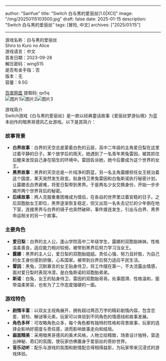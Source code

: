 
---
author: "SanYue"
title: "Switch 白与黑的爱丽丝[1.0|XCI]"
image: "/img/20250115103500.jpg"
draft: false
date: 2025-01-15
description: "Switch 白与黑的爱丽丝"
tags: [冒险, 中文]
archives: ["2025/01/15"]

---

游戏名称：白与黑的爱丽丝   
Shiro to Kuro no Alice    
游戏语言：中文  
首发日期：2023-09-28  
解压密码：wing515  
是否有金手指：否  
版本：无   
容量：9.5G

[百度网盘](https://pan.baidu.com/s/12J4NquSKnWrG96AtaO-vZQ) 提取码: qx5q  
![图片1](/img/scgx4m.jpg)![图片2](/img/scgx4o.jpg)![图片3](/img/scgx4n.jpg)  

游戏简介  
Switch游戏《白与黑的爱丽丝》是一款以经典童话故事《爱丽丝梦游仙境》为蓝本创作的暗黑哥德风乙女游戏。以下是其简介：

### 故事背景
- **白界故事**：白界的天空总是蒙着白色的云层，高中二年级的主角爱日梨在这里过着平静的日子。某个放学后的雨天，她遇到了一名青年黑兔雷因，被其抓住后醒来发现自己身在陌生的环境中。雷因告诉她，她今后要成为这个世界的女王。
- **黑界故事**：黑界的天空总是一片纯净的蔚蓝，另一名主角露娜担任女王统治着这个国度，某天突然发生政变。贴身侍卫黑兔雷因和白兔斯诺执行秘密计划，让露娜去白界避难，将爱日梨带到黑界。于是两名少女交换身份，开始一步步揭开两个世界背后的秘密。
- **后续故事**：两人克服重重困难成为情侣，在各自的世界里过着安稳的日子。之后双胞胎女王即位，黑界逐渐恢复稳定，但又出现一名失去记忆的少年倒在地下室，连接黑界与白界的镜子也突然破碎，事件接连发生，引出与白界、黑界命运相关的另一个故事。

### 主要角色
- **爱日梨**：白界的主人公，逢山学院高中二年级学生，露娜的双胞胎妹妹。性格温柔善良，适应能力相对较弱，被带到黑界后努力学习当女王。
- **露娜**：黑界的主人公，爱日梨的双胞胎姐姐。责任心强、努力且好胜，为自己的女王身份感到骄傲，心系国家。被带到白界后努力适应平民生活。
- **雷因**：黑兔，沉默寡言的女王贴身侍卫，将工作摆在第一，不太流露出情感，面对爱日梨时表现冷漠，是白兔斯诺的双胞胎弟弟。
- **斯诺**：白兔，女王的贴身侍卫，雷因的双胞胎哥哥。处事圆滑、性格温和，面带温柔笑容，也有为了工作态度强硬的一面。

### 游戏特色
- **剧情丰富**：以双女主视角展开，拥有超过两百万字的精彩剧情内容，包含恋爱、冒险、解谜等元素，玩家可以体验到不同角色的情感线和故事发展。
- **角色多样**：可攻略角色众多，每个角色都有独特的性格和背景故事，玩家的选择会影响好感度与责任感，进而影响故事走向和结局。
- **画面精美**：采用暗黑哥德风的美术风格，人物立绘精致，场景设计独特，营造出神秘、奇幻的氛围，使玩家仿佛置身于爱丽丝的奇妙世界。
- **音乐动听**：配乐与游戏的氛围和剧情配合得相得益彰，为玩家带来沉浸式的游戏体验。
